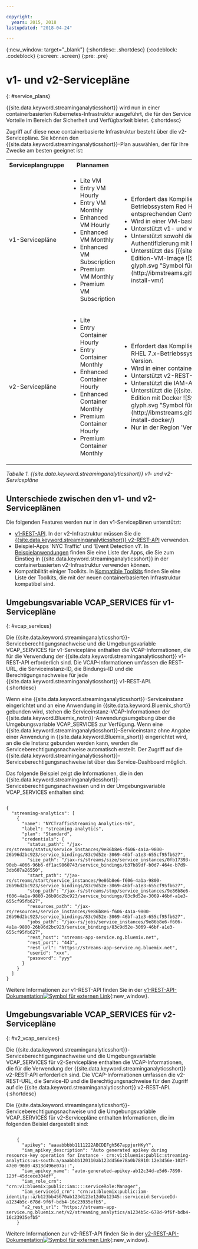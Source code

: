 ```yaml
---

copyright:
  years: 2015, 2018
lastupdated: "2018-04-24"

---
```


<!-- Attribute definitions -->
{:new_window: target="_blank"}
{:shortdesc: .shortdesc}
{:codeblock: .codeblock}
{:screen: .screen}
{:pre: .pre}

# v1- und v2-Servicepläne
{: #service_plans}

{{site.data.keyword.streaminganalyticsshort}} wird nun in einer containerbasierten Kubernetes-Infrastruktur ausgeführt, die für den Service Vorteile im Bereich der Sicherheit und Verfügbarkeit bietet.
{:shortdesc}

Zugriff auf diese neue containerbasierte Infrastruktur besteht über die v2-Servicepläne. Sie können den {{site.data.keyword.streaminganalyticsshort}}-Plan auswählen, der für Ihre Zwecke am besten geeignet ist:


<table summary="Diese Tabelle enthält eine Liste mit Serviceplänen, die Sie zur Erstellung Ihres {{site.data.keyword.streaminganalyticsshort}}-Service verwenden können. In der Tabelle sind alle Servicepläne sowohl für die v1- als auch für die v2-Plangruppe sowie eine Liste der Features für die jeweilige Plangruppe aufgeführt.">
  <tr>
    <th>Serviceplangruppe<br></th>
    <th>Plannamen<br></th>
    <th>Verfügbare Features<br></th>
  </tr>
  <tr>
    <td width="15%">
    v1-Servicepläne    
    </td>
    <td width="35%">
    <ul>
      <li>Lite VM</li>
      <li>Entry VM Hourly</li>
      <li>Entry VM Monthly</li>
      <li>Enhanced VM Hourly</li>
      <li>Enhanced VM Monthly</li>
      <li>Enhanced VM Subscription</li>
      <li>Premium VM Monthly</li>
      <li>Premium VM Subscription</li>
    </ul>
    </td>
    <td>
      <ul>
        <li>Erfordert das Kompilieren der Streams-Anwendung unter dem Betriebssystem Red Hat Enterprise Linux (RHEL) 6.5 oder einer entsprechenden CentOS-Version.</li>
        <li>Wird in einer VM-basierten Infrastruktur ausgeführt.</li>
        <li>Unterstützt v1- und v2-REST-APIs.<br></li>
        <li>Unterstützt sowohl die IAM-Authentifizierung als auch die Authentifizierung mit Benutzerberechtigungsnachweisen.</li>
        <li>Unterstützt das [{{site.data.keyword.streamsshort}} Quick Start Edition-VM-Image ![Symbol für externen Link](../../icons/launch-glyph.svg "Symbol für externen Link")](http://ibmstreams.github.io/streamsx.documentation/docs/4.2/qse-install-vm/)
      </ul>    
    </td>
  </tr>
  <tr>
    <td>
    v2-Servicepläne
    </td>
    <td>
      <ul>
        <li>Lite</li>
        <li>Entry Container Hourly</li>
        <li>Entry Container Monthly</li>
        <li>Enhanced Container Hourly</li>
        <li>Enhanced Container Monthly</li>
        <li>Premium Container Hourly</li>
        <li>Premium Container Monthly</li>
      </ul>
    </td>
    <td>
    <ul>
      <li>Erfordert das Kompilieren der Streams-Anwendung unter einem RHEL 7.x-Betriebssystem oder einer entsprechenden CentOS-Version.</li>
      <li>Wird in einer containerbasierten Infrastruktur ausgeführt.</li>
      <li>Unterstützt v2-REST-APIs.<br></li>
      <li>Unterstützt die IAM-Authentifizierung.</li>
      <li>Unterstützt die [{{site.data.keyword.streamsshort}} Quick Start Edition mit Docker ![Symbol für externen Link](../../icons/launch-glyph.svg "Symbol für externen Link")](http://ibmstreams.github.io/streamsx.documentation/docs/4.2/qse-install-docker/)</li>
      <li>Nur in der Region 'Vereinigte Staaten (Süden)' verfügbar.</li>
    </ul>
    </td>
  </tr>
</table>

*Tabelle 1. {{site.data.keyword.streaminganalyticsshort}} v1- und v2-Servicepläne*

## Unterschiede zwischen den v1- und v2-Serviceplänen

Die folgenden Features werden nur in den v1-Serviceplänen unterstützt:

* [v1-REST-API](https://console.bluemix.net/apidocs/220). In der v2-Infrastruktur müssen Sie die [{{site.data.keyword.streaminganalyticsshort}} v2-REST-API](https://console.bluemix.net/apidocs/1939) verwenden.
* Beispiel-Apps 'NYC Traffic' und 'Event Detection v1'. In [Beispielanwendungen](/docs/services/StreamingAnalytics/c_starterapps.html) finden Sie eine Liste der Apps, die Sie zum Einstieg in {{site.data.keyword.streaminganalyticsshort}} in der containerbasierten v2-Infrastruktur verwenden können.
* Kompatibilität einiger Toolkits. In [Kompatible Toolkits](/docs/services/StreamingAnalytics/compatible_toolkits.html) finden Sie eine Liste der Toolkits, die mit der neuen containerbasierten Infrastruktur kompatibel sind.

## Umgebungsvariable VCAP_SERVICES für v1-Servicepläne
{: #vcap_services}

Die {{site.data.keyword.streaminganalyticsshort}}-Serviceberechtigungsnachweise und die Umgebungsvariable VCAP_SERVICES für v1-Servicepläne enthalten die VCAP-Informationen, die für die Verwendung der {{site.data.keyword.streaminganalyticsshort}} v1-REST-API erforderlich sind. Die VCAP-Informationen umfassen die REST-URL, die Serviceinstanz-ID, die Bindungs-ID und die Berechtigungsnachweise für jede {{site.data.keyword.streaminganalyticsshort}} v1-REST-API.  
{:shortdesc}

 Wenn eine {{site.data.keyword.streaminganalyticsshort}}-Serviceinstanz eingerichtet und an eine Anwendung in {{site.data.keyword.Bluemix_short}} gebunden wird, stehen die Serviceinstanz-VCAP-Informationen der {{site.data.keyword.Bluemix_notm}}-Anwendungsumgebung über die Umgebungsvariable VCAP_SERVICES zur Verfügung. Wenn eine {{site.data.keyword.streaminganalyticsshort}}-Serviceinstanz ohne Angabe einer Anwendung in {{site.data.keyword.Bluemix_short}} eingerichtet wird, an die die Instanz gebunden werden kann, werden die Serviceberechtigungsnachweise automatisch erstellt. Der Zugriff auf die {{site.data.keyword.streaminganalyticsshort}}-Serviceberechtigungsnachweise ist über das Service-Dashboard möglich.


Das folgende Beispiel zeigt die Informationen, die in den {{site.data.keyword.streaminganalyticsshort}}-Serviceberechtigungsnachweisen und in der Umgebungsvariable VCAP_SERVICES enthalten sind:

<pre><code>
{
  "streaming-analytics": [
    {
      "name": "NYCTrafficStreaming Analytics-t6",
      "label": "streaming-analytics",
      "plan": "Standard",
      "credentials": {
        "status_path": "/jax-rs/streams/status/service_instances/9e86b8e6-f606-4a1a-9800-26b96d2bc923/service_bindings/83c9d52e-3069-46bf-a1e3-655cf95fb627",
        "size_path": "/jax-rs/streams/size/service_instances/0fb17393-90eb-4066-96b6-df1ac9860743/service_bindings/b37b89df-b0d7-464e-b7d9-3db607a26550",
        "start_path": "/jax-rs/streams/start/service_instances/9e86b8e6-f606-4a1a-9800-26b96d2bc923/service_bindings/83c9d52e-3069-46bf-a1e3-655cf95fb627",
        "stop_path": "/jax-rs/streams/stop/service_instances/9e86b8e6-f606-4a1a-9800-26b96d2bc923/service_bindings/83c9d52e-3069-46bf-a1e3-655cf95fb627",
        "resources_path": "/jax-rs/resources/service_instances/9e86b8e6-f606-4a1a-9800-26b96d2bc923/service_bindings/83c9d52e-3069-46bf-a1e3-655cf95fb627",
        "jobs_path": "/jax-rs/jobs/service_instances/9e86b8e6-f606-4a1a-9800-26b96d2bc923/service_bindings/83c9d52e-3069-46bf-a1e3-655cf95fb627",
        "rest_host": "streams-app-service.ng.bluemix.net",
        "rest_port": "443",
        "rest_url": "https://streams-app-service.ng.bluemix.net",
        "userid": "xxx",
        "password": "yyy"
      }
    }
  ]
}	  
</code></pre>

Weitere Informationen zur v1-REST-API finden Sie in der [v1-REST-API-Dokumentation![Symbol für externen Link](../../icons/launch-glyph.svg "Symbol für externen Link")](https://console.ng.bluemix.net/apidocs/220){:new_window}.

## Umgebungsvariable VCAP_SERVICES für v2-Servicepläne
{: #v2_vcap_services}

Die {{site.data.keyword.streaminganalyticsshort}}-Serviceberechtigungsnachweise und die Umgebungsvariable VCAP_SERVICES für v2-Servicepläne enthalten die VCAP-Informationen, die für die Verwendung der {{site.data.keyword.streaminganalyticsshort}} v2-REST-API erforderlich sind. Die VCAP-Informationen umfassen die v2-REST-URL, die Service-ID und die Berechtigungsnachweise für den Zugriff auf die {{site.data.keyword.streaminganalyticsshort}} v2-REST-API.  
{:shortdesc}

Die {{site.data.keyword.streaminganalyticsshort}}-Serviceberechtigungsnachweise und die Umgebungsvariable VCAP_SERVICES für v2-Servicepläne enthalten Informationen, die im folgenden Beisiel dargestellt sind:

<pre><code>
    {
      "apikey": "aaaabbbbb1111222ABCDEFgh567appjurHKyY",
      "iam_apikey_description": "Auto generated apikey during resource-key operation for Instance - crn:v1:bluemix:public:streaming-analytics:us-south:a/aaabbbb120110ab123d456e78a0b78910:12e3456e-102f-47e0-9600-4313d496e07a::",
      "iam_apikey_name": "auto-generated-apikey-ab12c34d-e5d6-7890-123f-45dcece304df",
      "iam_role_crn": "crn:v1:bluemix:public:iam::::serviceRole:Manager",
      "iam_serviceid_crn": "crn:v1:bluemix:public:iam-identity::a/b123bb45670ab123d123e12d0a12345::serviceid:ServiceId-a1234b5c-678d-9f6f-bdb4-16c23935efb5",
      "v2_rest_url": "https://streams-app-service.ng.bluemix.net/v2/streaming_analytics/a1234b5c-678d-9f6f-bdb4-16c23935efb5"
    }
</code></pre>

Weitere Informationen zur v2-REST-API finden Sie in der [v2-REST-API-Dokumentation![Symbol für externen Link](../../icons/launch-glyph.svg "Symbol für externen Link")](https://console.ng.bluemix.net/apidocs/1939){:new_window}.
